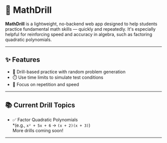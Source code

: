 # 🧮 MathDrill

**MathDrill** is a lightweight, no-backend web app designed to help students practice fundamental math skills — quickly and repeatedly. It's especially helpful for reinforcing speed and accuracy in algebra, such as factoring quadratic polynomials.

---

## ✨ Features

- 🔢 Drill-based practice with random problem generation
- ⏱️ Use time limits to simulate test conditions
- 🎯 Focus on repetition and speed

---

## 📚 Current Drill Topics

- ✅ Factor Quadratic Polynomials  
  *(e.g., `x² + 5x + 6` → `(x + 2)(x + 3)`)  
  More drills coming soon!

---
